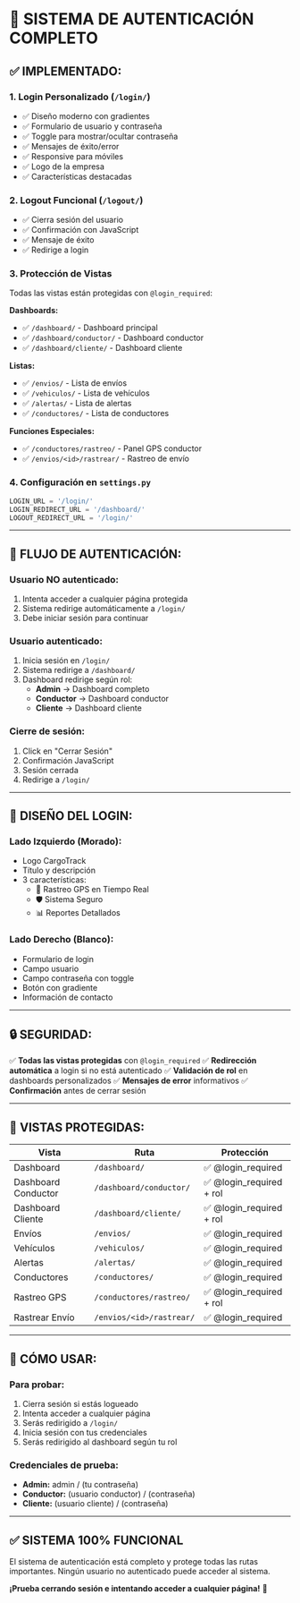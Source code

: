 # 🔐 SISTEMA DE AUTENTICACIÓN COMPLETO

## ✅ **IMPLEMENTADO:**

### **1. Login Personalizado** (`/login/`)
- ✅ Diseño moderno con gradientes
- ✅ Formulario de usuario y contraseña
- ✅ Toggle para mostrar/ocultar contraseña
- ✅ Mensajes de éxito/error
- ✅ Responsive para móviles
- ✅ Logo de la empresa
- ✅ Características destacadas

### **2. Logout Funcional** (`/logout/`)
- ✅ Cierra sesión del usuario
- ✅ Confirmación con JavaScript
- ✅ Mensaje de éxito
- ✅ Redirige a login

### **3. Protección de Vistas**
Todas las vistas están protegidas con `@login_required`:

**Dashboards:**
- ✅ `/dashboard/` - Dashboard principal
- ✅ `/dashboard/conductor/` - Dashboard conductor
- ✅ `/dashboard/cliente/` - Dashboard cliente

**Listas:**
- ✅ `/envios/` - Lista de envíos
- ✅ `/vehiculos/` - Lista de vehículos
- ✅ `/alertas/` - Lista de alertas
- ✅ `/conductores/` - Lista de conductores

**Funciones Especiales:**
- ✅ `/conductores/rastreo/` - Panel GPS conductor
- ✅ `/envios/<id>/rastrear/` - Rastreo de envío

### **4. Configuración en `settings.py`**
```python
LOGIN_URL = '/login/'
LOGIN_REDIRECT_URL = '/dashboard/'
LOGOUT_REDIRECT_URL = '/login/'
```

---

## 🔐 **FLUJO DE AUTENTICACIÓN:**

### **Usuario NO autenticado:**
1. Intenta acceder a cualquier página protegida
2. Sistema redirige automáticamente a `/login/`
3. Debe iniciar sesión para continuar

### **Usuario autenticado:**
1. Inicia sesión en `/login/`
2. Sistema redirige a `/dashboard/`
3. Dashboard redirige según rol:
   - **Admin** → Dashboard completo
   - **Conductor** → Dashboard conductor
   - **Cliente** → Dashboard cliente

### **Cierre de sesión:**
1. Click en "Cerrar Sesión"
2. Confirmación JavaScript
3. Sesión cerrada
4. Redirige a `/login/`

---

## 🎨 **DISEÑO DEL LOGIN:**

### **Lado Izquierdo (Morado):**
- Logo CargoTrack
- Título y descripción
- 3 características:
  - 📍 Rastreo GPS en Tiempo Real
  - 🛡️ Sistema Seguro
  - 📊 Reportes Detallados

### **Lado Derecho (Blanco):**
- Formulario de login
- Campo usuario
- Campo contraseña con toggle
- Botón con gradiente
- Información de contacto

---

## 🔒 **SEGURIDAD:**

✅ **Todas las vistas protegidas** con `@login_required`
✅ **Redirección automática** a login si no está autenticado
✅ **Validación de rol** en dashboards personalizados
✅ **Mensajes de error** informativos
✅ **Confirmación** antes de cerrar sesión

---

## 📝 **VISTAS PROTEGIDAS:**

| Vista | Ruta | Protección |
|-------|------|------------|
| Dashboard | `/dashboard/` | ✅ @login_required |
| Dashboard Conductor | `/dashboard/conductor/` | ✅ @login_required + rol |
| Dashboard Cliente | `/dashboard/cliente/` | ✅ @login_required + rol |
| Envíos | `/envios/` | ✅ @login_required |
| Vehículos | `/vehiculos/` | ✅ @login_required |
| Alertas | `/alertas/` | ✅ @login_required |
| Conductores | `/conductores/` | ✅ @login_required |
| Rastreo GPS | `/conductores/rastreo/` | ✅ @login_required + rol |
| Rastrear Envío | `/envios/<id>/rastrear/` | ✅ @login_required |

---

## 🚀 **CÓMO USAR:**

### **Para probar:**
1. Cierra sesión si estás logueado
2. Intenta acceder a cualquier página
3. Serás redirigido a `/login/`
4. Inicia sesión con tus credenciales
5. Serás redirigido al dashboard según tu rol

### **Credenciales de prueba:**
- **Admin:** admin / (tu contraseña)
- **Conductor:** (usuario conductor) / (contraseña)
- **Cliente:** (usuario cliente) / (contraseña)

---

## ✅ **SISTEMA 100% FUNCIONAL**

El sistema de autenticación está completo y protege todas las rutas importantes. Ningún usuario no autenticado puede acceder al sistema.

**¡Prueba cerrando sesión e intentando acceder a cualquier página!** 🔐
